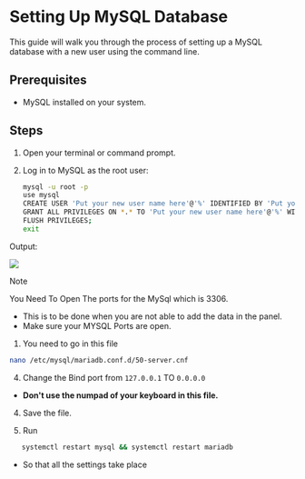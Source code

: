 # Setting Up MySQL Database

This guide will walk you through the process of setting up a MySQL database with a new user using the command line.

## Prerequisites

- MySQL installed on your system.

## Steps

1. Open your terminal or command prompt.

2. Log in to MySQL as the root user:

   ```bash
   mysql -u root -p
   use mysql
   CREATE USER 'Put your new user name here'@'%' IDENTIFIED BY 'Put your new password here';
   GRANT ALL PRIVILEGES ON *.* TO 'Put your new user name here'@'%' WITH GRANT OPTION;
   FLUSH PRIVILEGES;
   exit
   
Output:

![](https://media.discordapp.net/attachments/949506107615879178/1203065362271436851/how_to_set_up_db_3-23_screenshot.png?ex=65cfbcee&is=65bd47ee&hm=2eee5c727aa0be5010e1f9bbe8eb5561d818f9d28592fb5c9374df810e75fb30&=&format=webp&quality=lossless)


> [!NOTE]
> You Need To Open The ports for the MySql which is 3306.

- This is to be done when you are not able to add the data in the panel.
- Make sure your MYSQL Ports are open.

1. You need to go in this file
```bash
nano /etc/mysql/mariadb.conf.d/50-server.cnf
```

4. Change the Bind port from ``127.0.0.1`` TO ``0.0.0.0``


- **Don't use the numpad of your keyboard in this file.**

4. Save the file.

5. Run
```bash
   systemctl restart mysql && systemctl restart mariadb
```
- So that all the settings take place
